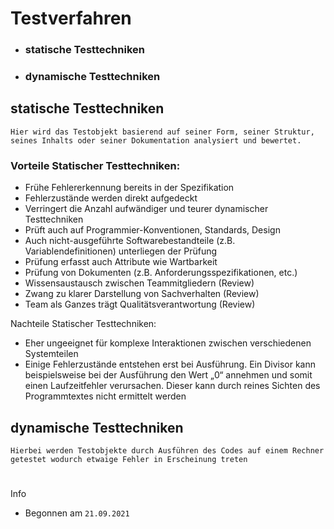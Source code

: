 # Testverfahren

+ ### statische Testtechniken

+ ### dynamische Testtechniken


## statische Testtechniken 
````
Hier wird das Testobjekt basierend auf seiner Form, seiner Struktur, seines Inhalts oder seiner Dokumentation analysiert und bewertet.
````
### Vorteile Statischer Testtechniken:

+ Frühe Fehlererkennung bereits in der Spezifikation
+ Fehlerzustände werden direkt aufgedeckt
+ Verringert die Anzahl aufwändiger und teurer dynamischer Testtechniken
+ Prüft auch auf Programmier-Konventionen, Standards, Design
+ Auch nicht-ausgeführte Softwarebestandteile (z.B. Variablendefinitionen) unterliegen der Prüfung
+ Prüfung erfasst auch Attribute wie Wartbarkeit
+ Prüfung von Dokumenten (z.B. Anforderungsspezifikationen, etc.)
+ Wissensaustausch zwischen Teammitgliedern (Review)   
+ Zwang zu klarer Darstellung von Sachverhalten (Review)
+ Team als Ganzes trägt Qualitätsverantwortung (Review)

Nachteile Statischer Testtechniken:

+ Eher ungeeignet für komplexe Interaktionen zwischen verschiedenen Systemteilen
+ Einige Fehlerzustände entstehen erst bei Ausführung. Ein Divisor kann beispielsweise bei der Ausführung den Wert „0“ annehmen und somit einen Laufzeitfehler verursachen. Dieser kann durch reines Sichten des Programmtextes nicht ermittelt werden

## dynamische Testtechniken
````
Hierbei werden Testobjekte durch Ausführen des Codes auf einem Rechner getestet wodurch etwaige Fehler in Erscheinung treten
````

#
Info
+ Begonnen am `21.09.2021`
